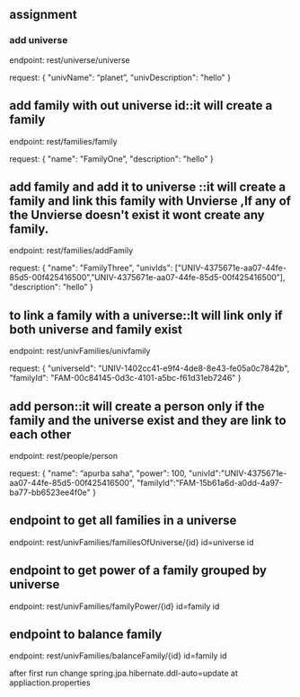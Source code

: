 ## assignment

### add universe
endpoint:
rest/universe/universe

request:
{
  "univName": “planet”,
  "univDescription": "hello"
}


## add family with out universe id::it will create a family
endpoint:
rest/families/family

request:
{
 "name": "FamilyOne”,
"description": "hello"
}

## add family and add it to universe ::it will create a family and link this family with Unvierse ,If any of the Unvierse doesn't exist it wont create any family.
endpoint:
rest/families/addFamily

request:
{
  "name": "FamilyThree",
  "univIds": ["UNIV-4375671e-aa07-44fe-85d5-00f425416500”,”UNIV-4375671e-aa07-44fe-85d5-00f425416500”],
  "description": "hello"
}

## to link a family with a universe::It will link only if both universe and family exist
endpoint:
rest/univFamilies/univfamily

request:
{
  "universeId": "UNIV-1402cc41-e9f4-4de8-8e43-fe05a0c7842b",
  "familyId": "FAM-00c84145-0d3c-4101-a5bc-f61d31eb7246"
}

## add person::it will create a person only if the family and the universe exist and they are link to each other
endpoint:
rest/people/person

request:
{
  "name": “apurba saha“,
  "power": 100,
  "univId":"UNIV-4375671e-aa07-44fe-85d5-00f425416500",
  "familyId":"FAM-15b61a6d-a0dd-4a97-ba77-bb6523ee4f0e"
}

## endpoint to get all families in a universe
endpoint:
rest/univFamilies/familiesOfUniverse/{id}
id=universe id

## endpoint to get power of a family grouped by universe
endpoint:
rest/univFamilies/familyPower/{id}
id=family id

## endpoint to balance family
endpoint:
rest/univFamilies/balanceFamily/{id}
id=family id

after first run change spring.jpa.hibernate.ddl-auto=update at appliaction.properties
